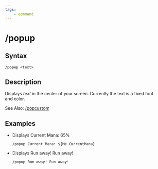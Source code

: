 ```yaml
---
tags:
    - command
---
```

# /popup

## Syntax

```eqcommand
/popup <text>
```

## Description

Displays _text_ in the center of your screen. Currently the text is a fixed font and color.

See Also: [/popcustom](popcustom.md)

## Examples

* Displays Current Mana: 65%

  ```text
  /popup Current Mana: ${Me.CurrentMana}
  ```

* Displays Run away! Run away!

  ```text
  /popup Run away! Run away!
  ```
